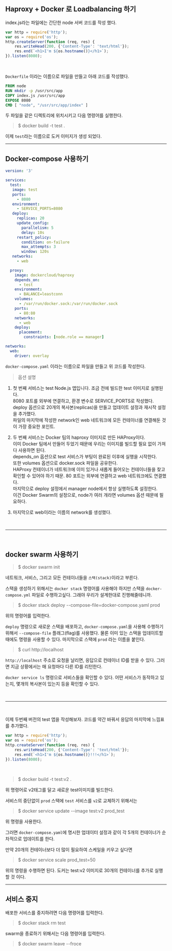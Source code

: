## Haproxy + Docker 로 Loadbalancing 하기

index.js라는 파일에는 간단한 node 서버 코드를 작성 했다.

```js
var http = require('http');
var os = require('os');
http.createServer(function (req, res) {
    res.writeHead(200, {'Content-Type': 'text/html'});
    res.end(`<h1>I'm ${os.hostname()}</h1>`);
}).listen(8080);
```
<br>

`Dockerfile` 이라는 이름으로 파일을 만들고 아래 코드를 작성했다.

```dockerfile
FROM node
RUN mkdir -p /usr/src/app
COPY index.js /usr/src/app
EXPOSE 8080
CMD [ "node", "/usr/src/app/index" ]
```

두 파일을 같은 디렉토리에 위치시키고 다음 명령어를 실행한다.

> $ docker build -t test .

이제 `test`라는 이름으로 도커 이미지가 생성 되었다.

---

## Docker-compose 사용하기


```yaml
version: '3'

services:
  test:
   image: test
   ports:
     - 8080
   environment:
     - SERVICE_PORTS=8080
   deploy:
     replicas: 20
     update_config:
       parallelism: 5
       delay: 10s
     restart_policy:
       condition: on-failure
       max_attempts: 3
       window: 120s
   networks:
     - web

  proxy:
    image: dockercloud/haproxy
    depends_on:
      - test
    environment:
      - BALANCE=leastconn
    volumes:
      - /var/run/docker.sock:/var/run/docker.sock
    ports:
      - 80:80
    networks:
      - web
    deploy:
      placement:
        constraints: [node.role == manager]

networks:
  web:
    driver: overlay
```

`docker-compose.yaml` 이라는 이름으로 파일을 만들고 위 코드를 작성한다.

>옵션 설명

1. 첫 번째 서비스는 test Node.js 앱입니다. 조금 전에 빌드한 test 이미지로 실행된다.<br>8080 포트를 외부에 연결하고, 환경 변수로 SERVICE_PORTS로 작성했다.<br>deploy 옵션으로 20개의 복사본(replicas)을 만들고 업데이트 설정과 재시작 설정을 추가했다.<br>파일의 마지막에 작성한 network인 web 네트워크에 모든 컨테이너를 연결해둔 것이 가장 중요한 포인트.

2. 두 번째 서비스는 Docker 팀의 haproxy 이미지로 만든 HAProxy이다.<br>이미 Docker 팀에서 만들어 두었기 때문에 우리는 이미지를 빌드할 필요 없이 가져다 사용하면 된다.<br>depends_on 옵션으로 test 서비스가 부팅이 완료된 이후에 실행을 시작한다.<br>또한 volumes 옵션으로 docker.sock 파일을 공유한다.<br>HAProxy 컨테이너가 네트워크에 이미 있거나 새롭게 들어오는 컨테이너들을 찾고 확인할 수 있어야 하기 때문. 80 포트는 외부에 연결하고 web 네트워크에도 연결했다.<br>마지막으로 deploy 설정에서 manager node에서 항상 실행하도록 설정한다.<br>이건 Docker Swarm의 설정으로, node가 여러 개라면 volumes 옵션 때문에 필요하다.

3. 마지막으로 web이라는 이름의 network를 생성했다.

<br>

---

<br>

## docker swarm 사용하기

> $ docker swarm init

네트워크, 서비스, 그리고 모든 컨테이너들을 `스택(stack)`이라고 부른다. 

스택을 생성하기 위해서는 `docker stack` 명령어를 사용해야 하지만 스택을 `docker-compose.yml` 파일로 수행하고싶다. 그래야 우리가 설계한대로 진행해줄테니까.

> $ docker stack deploy --compose-file=docker-compose.yaml prod

위의 명령어를 입력한다.

`deploy` 명령으로 새로운 스택을 배포하고, `docker-compose.yaml`을 사용해 수행하기 위해서 `--compose-file` 플래그(flag)를 사용했다. 물론 이미 있는 스택을 업데이트할 때에도 명령을 사용할 수 있다. 마지막으로 스택에 `prod` 라는 이름을 붙인다. 

> $ curl http://localhost

`http://localhost` 주소로 요청을 날리면, 응답으로 컨테이너 ID를 받을 수 있다. 그러면 지금 상황에서는 매 요청마다 다른 ID를 리턴한다.

`docker service ls` 명령으로 서비스들을 확인할 수 있다. 어떤 서비스가 동작하고 있는지, 몇개의 복사본이 있는지 등을 확인할 수 있다.

<br>

---

<br>

이제 두번째 버전의 test 앱을 작성해보자. 코드를 약간 바꿔서 응답의 마지막에 느낌표를 추가했다.
<br>

```js
var http = require('http');
var os = require('os');
http.createServer(function (req, res) {
    res.writeHead(200, {'Content-Type': 'text/html'});
    res.end(`<h1>I'm ${os.hostname()}!!!</h1>`);
}).listen(8080);
```
<br>

> $ docker build -t test:v2 .

위 명령어로 v2태그를 달고 새로운 test이미지를 빌드한다.

서비스의 중단없이 `prod` 스택에 `test` 서비스를 `v2`로 교체하기 위해서는

> $ docker service update --image test:v2 prod_test 

위 명령을 사용한다.

그러면 `docker-compose.yaml`에 명시한 업데이터 설정과 같이 각 5개의 컨테이너가 순차적으로 업데이트를 한다.


만약 20개의 컨테이너보다 더 많이 필요하여 스케일을 키우고 싶다면

> $ docker service scale prod_test=50

위의 명령을 수행하면 된다. 도커는 test:v2 이미지로 30개의 컨테이너를 추가로 실행할 것 이다.

---

## 서비스 중지

배포한 서비스를 중지하려면 다음 명령어를 입력한다.

> $ docker stack rm test

swarm을 종료하기 위해서는 다음 명령어를 입력한다.

> $ docker swarm leave --froce


